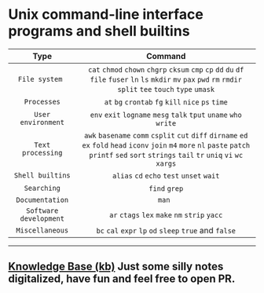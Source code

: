 # Unix command-line interface programs and shell builtins
| Type | Command
|:---:|:---:|
`File system `	|   `cat`   `chmod`   `chown`   `chgrp`   `cksum`   `cmp`   `cp`   `dd`  `du`   `df`   `file`   `fuser`   `ln`   `ls`   `mkdir`   `mv`   `pax`   `pwd`   `rm`  `rmdir`   `split`   `tee`   `touch`   `type`   `umask`  	 	
`Processes` 	|   `at`  `bg`   `crontab`   `fg`   `kill`   `nice`   `ps`   `time`  	|  	
`User environment` 	|   `env`   `exit`   `logname`   `mesg`   `talk`   `tput`   `uname`   `who`   `write`  	|  	
`Text processing` 	|   `awk`   `basename`   `comm`   `csplit`   `cut`   `diff`   `dirname`   `ed`  `ex`   `fold`   `head`   `iconv`   `join`   `m4`   `more`   `nl`   `paste`   `patch`   `printf`   `sed`   `sort`   `strings`   `tail`   `tr`   `uniq`   `vi`   `wc`  `xargs`  	|  	
`Shell builtins` 	|   `alias`   `cd`   `echo`   `test`   `unset`   `wait`  	|  	
`Searching` 	|   `find`   `grep`  	|  	
| `Documentation` 	|   `man ` 	|  	
| `Software development` 	|   `ar`   `ctags`   `lex`   `make`   `nm`   `strip`   `yacc`  	|  	
| `Miscellaneous` 	|   `bc`   `cal`   `expr`   `lp`   `od`   `sleep`  `true` and `false`  	|  	

---

## [Knowledge Base (kb)](https://kb.offsec.nl/tools/) Just some silly notes digitalized, have fun and feel free to open PR.


